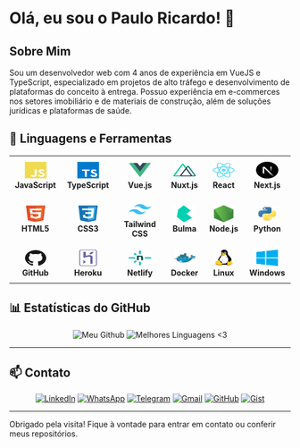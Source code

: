 # Olá, eu sou o Paulo Ricardo! 👋

## Sobre Mim

Sou um desenvolvedor web com 4 anos de experiência em VueJS e TypeScript, especializado em projetos de alto tráfego e desenvolvimento de plataformas do conceito à entrega. Possuo experiência em e-commerces nos setores imobiliário e de materiais de construção, além de soluções jurídicas e plataformas de saúde.

## 🚀 Linguagens e Ferramentas

<div align="center">
  <table>
    <tr>
      <td align="center" style="padding: 10px;">
        <img alt="JavaScript" title="JavaScript" height="30" width="40" src="https://raw.githubusercontent.com/devicons/devicon/master/icons/javascript/javascript-plain.svg"/><br>
        <strong>JavaScript</strong>
      </td>
      <td align="center" style="padding: 10px;">
        <img alt="TypeScript" title="TypeScript" height="30" width="40" src="https://raw.githubusercontent.com/devicons/devicon/master/icons/typescript/typescript-plain.svg"/><br>
        <strong>TypeScript</strong>
      </td>
      <td align="center" style="padding: 10px;">
        <img alt="Vue.js" title="Vue.js" height="30" width="40" src="https://raw.githubusercontent.com/devicons/devicon/master/icons/vuejs/vuejs-original.svg"/><br>
        <strong>Vue.js</strong>
      </td>
      <td align="center" style="padding: 10px;">
        <img alt="Nuxt.js" title="Nuxt.js" height="30" width="40" src="https://raw.githubusercontent.com/devicons/devicon/master/icons/nuxtjs/nuxtjs-original.svg"/><br>
        <strong>Nuxt.js</strong>
      </td>
      <td align="center" style="padding: 10px;">
        <img alt="React" title="React" height="30" width="40" src="https://raw.githubusercontent.com/devicons/devicon/master/icons/react/react-original.svg"/><br>
        <strong>React</strong>
      </td>
      <td align="center" style="padding: 10px;">
        <img alt="Next.js" title="Next.js" height="30" width="40" src="https://raw.githubusercontent.com/devicons/devicon/master/icons/nextjs/nextjs-original.svg"/><br>
        <strong>Next.js</strong>
      </td>
    </tr>
    <tr>
      <td align="center" style="padding: 10px;">
        <img alt="HTML5" title="HTML5" height="30" width="40" src="https://raw.githubusercontent.com/devicons/devicon/master/icons/html5/html5-original.svg"/><br>
        <strong>HTML5</strong>
      </td>
      <td align="center" style="padding: 10px;">
        <img alt="CSS3" title="CSS3" height="30" width="40" src="https://raw.githubusercontent.com/devicons/devicon/master/icons/css3/css3-original.svg"/><br>
        <strong>CSS3</strong>
      </td>
      <td align="center" style="padding: 10px;">
        <img alt="Tailwind CSS" title="Tailwind CSS" height="30" width="40" src="https://raw.githubusercontent.com/devicons/devicon/master/icons/tailwindcss/tailwindcss-original.svg"/><br>
        <strong>Tailwind CSS</strong>
      </td>
      <td align="center" style="padding: 10px;">
        <img alt="Bulma" title="Bulma" height="30" width="40" src="https://raw.githubusercontent.com/devicons/devicon/master/icons/bulma/bulma-plain.svg"/><br>
        <strong>Bulma</strong>
      </td>
      <td align="center" style="padding: 10px;">
        <img alt="Node.js" title="Node.js" height="30" width="40" src="https://raw.githubusercontent.com/devicons/devicon/master/icons/nodejs/nodejs-original.svg"/><br>
        <strong>Node.js</strong>
      </td>
      <td align="center" style="padding: 10px;">
        <img alt="Python" title="Python" height="30" width="40" src="https://raw.githubusercontent.com/devicons/devicon/master/icons/python/python-original.svg"/><br>
        <strong>Python</strong>
      </td>
    </tr>
    <tr>
      <td align="center" style="padding: 10px;">
        <img alt="GitHub" title="GitHub" height="30" width="40" src="https://raw.githubusercontent.com/devicons/devicon/master/icons/github/github-original.svg"/><br>
        <strong>GitHub</strong>
      </td>
      <td align="center" style="padding: 10px;">
        <img alt="Heroku" title="Heroku" height="30" width="40" src="https://raw.githubusercontent.com/devicons/devicon/master/icons/heroku/heroku-original.svg"/><br>
        <strong>Heroku</strong>
      </td>
      <td align="center" style="padding: 10px;">
        <img alt="Netlify" title="Netlify" height="30" width="40" src="https://raw.githubusercontent.com/devicons/devicon/master/icons/netlify/netlify-original.svg"/><br>
        <strong>Netlify</strong>
      </td>
      <td align="center" style="padding: 10px;">
        <img alt="Docker" title="Docker" height="30" width="40" src="https://raw.githubusercontent.com/devicons/devicon/master/icons/docker/docker-original.svg"/><br>
        <strong>Docker</strong>
      </td>
      <td align="center" style="padding: 10px;">
        <img alt="Linux" title="Linux" height="30" width="40" src="https://raw.githubusercontent.com/devicons/devicon/master/icons/linux/linux-original.svg"/><br>
        <strong>Linux</strong>
      </td>
      <td align="center" style="padding: 10px;">
        <img alt="Windows" title="Windows" height="30" width="40" src="https://raw.githubusercontent.com/devicons/devicon/master/icons/windows8/windows8-original.svg"/><br>
        <strong>Windows</strong>
      </td>
    </tr>
  </table>
</div>

## 📊 Estatísticas do GitHub

<div align="center">
  <img alt="Meu Github" align="center"  src="https://github-readme-stats.vercel.app/api?username=PaulloClara&show_icons=true&theme=transparent&custom_title=Meu%20Github"/>
  <img alt="Melhores Linguagens <3" align="center" width="320em" src="https://github-readme-stats.vercel.app/api/top-langs/?username=PaulloClara&layout=donut&langs_count=5&theme=transparent&custom_title=Melhores%20Linguagens%20<3"/>
</div>

---

## 📫 Contato

<div align="center">

[![LinkedIn][linkedinbadge]][linkedinlink]
[![WhatsApp][whatsappbadge]][whatsapplink]
[![Telegram][telegrambadge]][telegramlink]
[![Gmail][gmailbadge]][gmaillink]
[![GitHub][githubbadge]][githublink]
[![Gist][gistbadge]][gistlink]

</div>

[gistlink]: https://gist.github.com/paulloclara
[githublink]: https://github.com/paulloclara
[gmaillink]: mailto:paulloclara@gmail.com
[telegramlink]: https://t.me/paulloclara/
[linkedinlink]: https://www.linkedin.com/in/paulloclara/
[whatsapplink]: https://wa.me/5586988000821
[gistbadge]: https://img.shields.io/badge/-Gist-555859?style=flat-square&logo=Github&logoColor=white
[githubbadge]: https://img.shields.io/badge/-GitHub-000?style=flat-square&logo=Github&logoColor=white
[gmailbadge]: https://img.shields.io/badge/-Gmail-c14438?style=flat-square&logo=Gmail&logoColor=white
[telegrambadge]: https://img.shields.io/badge/-Telegram-1ca0f1?style=flat-square&logo=Telegram&logoColor=white
[linkedinbadge]: https://img.shields.io/badge/-LinkedIn-0077B5?style=flat-square&logo=LinkedIn&logoColor=white
[whatsappbadge]: https://img.shields.io/badge/-WhatsApp-25D366?style=flat-square&logo=WhatsApp&logoColor=white

---

Obrigado pela visita! Fique à vontade para entrar em contato ou conferir meus repositórios.
